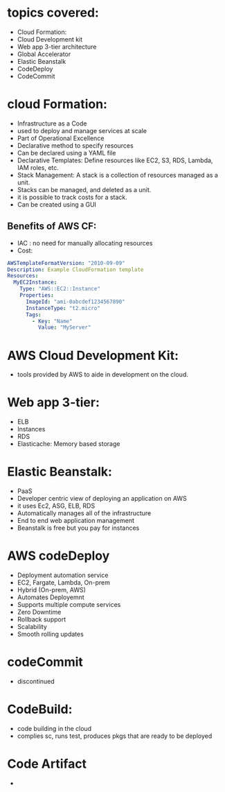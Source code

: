 # topics covered:
- Cloud Formation: 
- Cloud Development kit 
- Web app 3-tier architecture 
- Global Accelerator 
- Elastic Beanstalk 
- CodeDeploy
- CodeCommit


# cloud Formation:
- Infrastructure as a Code
- used to deploy and manage services at scale
- Part of Operational Excellence
- Declarative method to specify resources 
- Can be declared using a YAML file 
- Declarative Templates: Define resources like EC2, S3, RDS, Lambda, IAM roles, etc.
- Stack Management: A stack is a collection of resources managed as a unit.
- Stacks can be managed, and deleted as a unit. 
- it is possible to track costs for a stack.
- Can be created using a GUI 

## Benefits of AWS CF:
- IAC : no need for manually allocating resources 
- Cost: 


```YAML 
AWSTemplateFormatVersion: "2010-09-09"
Description: Example CloudFormation template
Resources:
  MyEC2Instance:
    Type: "AWS::EC2::Instance"
    Properties:
      ImageId: "ami-0abcdef1234567890"
      InstanceType: "t2.micro"
      Tags:
        - Key: "Name"
          Value: "MyServer"

```



# AWS Cloud Development Kit: 
- tools provided by AWS to aide in development on the cloud. 

# Web app 3-tier:
- ELB 
- Instances 
- RDS
- Elasticache: Memory based storage

# Elastic Beanstalk:
- PaaS 
- Developer centric view of deploying an application on AWS 
- it uses Ec2, ASG, ELB, RDS 
- Automatically manages all of the infrastructure
- End to end web application management
- Beanstalk is free but you pay for instances 

# AWS codeDeploy
- Deployment automation service 
- EC2, Fargate, Lambda, On-prem
- Hybrid (On-prem, AWS)
- Automates Deployemnt 
- Supports multiple compute services 
- Zero Downtime 
- Rollback support 
- Scalability 
- Smooth rolling updates 

# codeCommit 
- discontinued 

# CodeBuild:
- code building in the cloud 
- complies sc, runs test, produces pkgs that are ready to be deployed 

# Code Artifact 
- 

# 